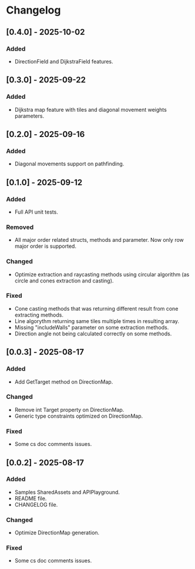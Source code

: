 # Changelog

## [0.4.0] - 2025-10-02
### Added
- DirectionField and DijkstraField features.


## [0.3.0] - 2025-09-22
### Added
- Dijkstra map feature with tiles and diagonal movement weights parameters.

## [0.2.0] - 2025-09-16
### Added
- Diagonal movements support on pathfinding.

## [0.1.0] - 2025-09-12
### Added
- Full API unit tests.

### Removed
- All major order related structs, methods and parameter. Now only row major order is supported.

### Changed
- Optimize extraction and raycasting methods using circular algorithm (as circle and cones extraction and casting).

### Fixed
- Cone casting methods that was returning different result from cone extracting methods.
- Line algorythm returning same tiles multiple times in resulting array.
- Missing "includeWalls" parameter on some extraction methods.
- Direction angle not being calculated correctly on some methods.

## [0.0.3] - 2025-08-17
### Added
- Add GetTarget method on DirectionMap.

### Changed
- Remove int Target property on DirectionMap.
- Generic type constraints optimized on DirectionMap.

### Fixed
- Some cs doc comments issues.

## [0.0.2] - 2025-08-17
### Added
- Samples SharedAssets and APIPlayground.
- README file.
- CHANGELOG file.

### Changed
- Optimize DirectionMap generation.

### Fixed
- Some cs doc comments issues.